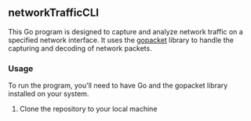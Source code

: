 ## networkTrafficCLI

This Go program is designed to capture and analyze network traffic on a specified network interface. It uses the [gopacket](https://github.com/google/gopacket) library to handle the capturing and decoding of network packets.

### Usage

To run the program, you'll need to have Go and the gopacket library installed on your system.

1. Clone the repository to your local machine
